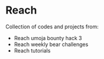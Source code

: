 # Reach
Collection of codes and projects from:
- Reach umoja bounty hack 3
- Reach weekly bear challenges
- Reach tutorials
